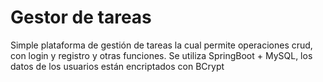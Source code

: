 # Gestor de tareas
Simple plataforma de gestión de tareas la cual permite operaciones crud, con login y registro y otras funciones. Se utiliza SpringBoot + MySQL, los datos de los usuarios están encriptados con BCrypt

